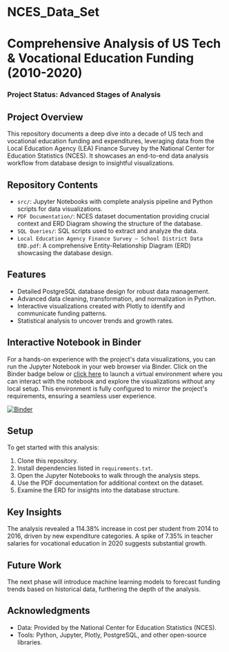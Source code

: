 # NCES_Data_Set  
# Comprehensive Analysis of US Tech & Vocational Education Funding (2010-2020)

### Project Status: Advanced Stages of Analysis

## Project Overview

This repository documents a deep dive into a decade of US tech and vocational education funding and expenditures, leveraging data from the Local Education Agency (LEA) Finance Survey by the National Center for Education Statistics (NCES). It showcases an end-to-end data analysis workflow from database design to insightful visualizations.

## Repository Contents

- `src/`: Jupyter Notebooks with complete analysis pipeline and Python scripts for data visualizations.
- `PDF Documentation/`: NCES dataset documentation providing crucial context and ERD Diagram showing the structure of the database.
- `SQL Queries/`: SQL scripts used to extract and analyze the data.
- `Local Education Agency Finance Survey – School District Data ERD.pdf`: A comprehensive Entity-Relationship Diagram (ERD) showcasing the database design.

## Features

- Detailed PostgreSQL database design for robust data management.
- Advanced data cleaning, transformation, and normalization in Python.
- Interactive visualizations created with Plotly to identify and communicate funding patterns.
- Statistical analysis to uncover trends and growth rates.

## Interactive Notebook in Binder

For a hands-on experience with the project's data visualizations, you can run the Jupyter Notebook in your web browser via Binder. Click on the Binder badge below or [click here](https://mybinder.org/v2/gh/jacobc5266/NCES_Data_Set/main?labpath=src%2FLEA_Finance_Data_Visualizations_v2.ipynb) to launch a virtual environment where you can interact with the notebook and explore the visualizations without any local setup. This environment is fully configured to mirror the project's requirements, ensuring a seamless user experience.

[![Binder](https://mybinder.org/badge_logo.svg)](https://mybinder.org/v2/gh/jacobc5266/NCES_Data_Set/main?labpath=src%2FLEA_Finance_Data_Visualizations_v2.ipynb)


## Setup

To get started with this analysis:

1. Clone this repository.
2. Install dependencies listed in `requirements.txt`.
3. Open the Jupyter Notebooks to walk through the analysis steps.
4. Use the PDF documentation for additional context on the dataset.
5. Examine the ERD for insights into the database structure.

## Key Insights

The analysis revealed a 114.38% increase in cost per student from 2014 to 2016, driven by new expenditure categories. A spike of 7.35% in teacher salaries for vocational education in 2020 suggests substantial growth.

## Future Work

The next phase will introduce machine learning models to forecast funding trends based on historical data, furthering the depth of the analysis.

## Acknowledgments

- Data: Provided by the National Center for Education Statistics (NCES).
- Tools: Python, Jupyter, Plotly, PostgreSQL, and other open-source libraries.
